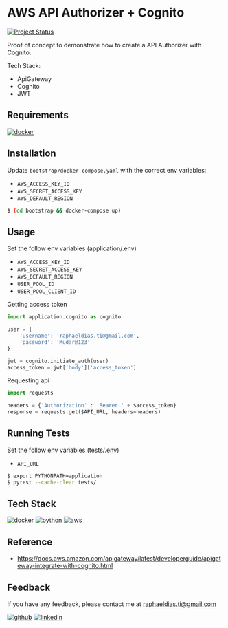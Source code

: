 # AWS API Authorizer + Cognito

[![Project Status](https://img.shields.io/static/v1?label=project%20status&message=complete&color=success&style=flat-square)](#)

Proof of concept to demonstrate how to create a API Authorizer with Cognito.

Tech Stack:
- ApiGateway
- Cognito
- JWT


## Requirements

[![docker](https://img.shields.io/badge/Docker-2CA5E0?style=for-the-badge&logo=docker&logoColor=white)](https://www.docker.com/)


## Installation

Update `bootstrap/docker-compose.yaml` with the correct env variables: 
- `AWS_ACCESS_KEY_ID`
- `AWS_SECRET_ACCESS_KEY`
- `AWS_DEFAULT_REGION`

```bash
$ (cd bootstrap && docker-compose up)
```

 
## Usage

Set the follow env variables (application/.env)  
- `AWS_ACCESS_KEY_ID`
- `AWS_SECRET_ACCESS_KEY`
- `AWS_DEFAULT_REGION`
- `USER_POOL_ID`
- `USER_POOL_CLIENT_ID`

Getting access token

```python
import application.cognito as cognito

user = {
    'username': 'raphaeldias.ti@gmail.com',
    'password': 'Mudar@123'
}

jwt = cognito.initiate_auth(user)
access_token = jwt['body']['access_token'] 
```

Requesting api

```python
import requests

headers = {'Authorization' : 'Bearer ' + $access_token}
response = requests.get($API_URL, headers=headers)
```


## Running Tests

Set the follow env variables (tests/.env)  
- `API_URL`

```bash
$ export PYTHONPATH=application 
$ pytest --cache-clear tests/
```

## Tech Stack

[![docker](https://img.shields.io/badge/Docker-2CA5E0?style=for-the-badge&logo=docker&logoColor=white)](https://www.docker.com/)
[![python](https://img.shields.io/badge/Python-FFD43B?style=for-the-badge&logo=python&logoColor=blue)](https://www.python.org/)
[![aws](https://img.shields.io/badge/Amazon_AWS-FF9900?style=for-the-badge&logo=amazonaws&logoColor=white)](https://aws.amazon.com/)


## Reference

- https://docs.aws.amazon.com/apigateway/latest/developerguide/apigateway-integrate-with-cognito.html


## Feedback


If you have any feedback, please contact me at raphaeldias.ti@gmail.com

[![github](https://img.shields.io/badge/GitHub-100000?style=for-the-badge&logo=github&logoColor=white)](https://github.com/raphaelbh)
[![linkedin](https://img.shields.io/badge/LinkedIn-0077B5?style=for-the-badge&logo=linkedin&logoColor=white)](https://www.linkedin.com/in/raphaelbh/)
